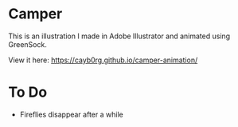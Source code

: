 # Camper

This is an illustration I made in Adobe Illustrator and animated using GreenSock. 

View it here: https://cayb0rg.github.io/camper-animation/

# To Do
- Fireflies disappear after a while
